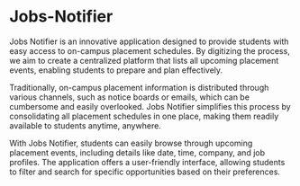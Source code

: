 # Jobs-Notifier

Jobs Notifier is an innovative application designed to provide students with easy access to on-campus placement schedules. By digitizing the process, we aim to create a centralized platform that lists all upcoming placement events, enabling students to prepare and plan effectively.

Traditionally, on-campus placement information is distributed through various channels, such as notice boards or emails, which can be cumbersome and easily overlooked. Jobs Notifier simplifies this process by consolidating all placement schedules in one place, making them readily available to students anytime, anywhere.

With Jobs Notifier, students can easily browse through upcoming placement events, including details like date, time, company, and job profiles. The application offers a user-friendly interface, allowing students to filter and search for specific opportunities based on their preferences.
